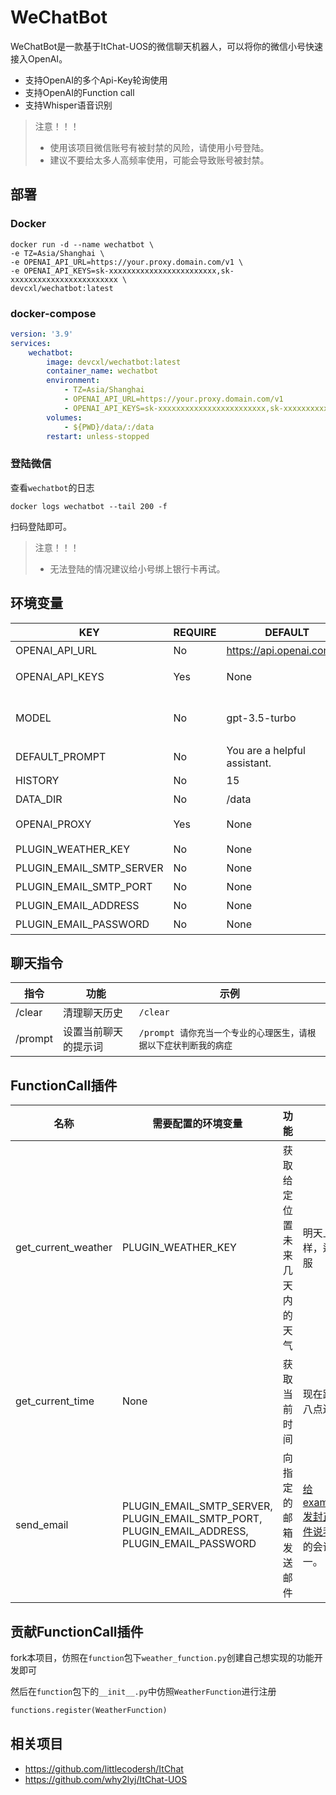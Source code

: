 # WeChatBot

WeChatBot是一款基于ItChat-UOS的微信聊天机器人，可以将你的微信小号快速接入OpenAI。

* 支持OpenAI的多个Api-Key轮询使用
* 支持OpenAI的Function call
* 支持Whisper语音识别

> 注意！！！
> - 使用该项目微信账号有被封禁的风险，请使用小号登陆。
> - 建议不要给太多人高频率使用，可能会导致账号被封禁。

## 部署

### Docker

```shell
docker run -d --name wechatbot \
-e TZ=Asia/Shanghai \
-e OPENAI_API_URL=https://your.proxy.domain.com/v1 \
-e OPENAI_API_KEYS=sk-xxxxxxxxxxxxxxxxxxxxxxxx,sk-xxxxxxxxxxxxxxxxxxxxxxxx \
devcxl/wechatbot:latest
```

### docker-compose

```yaml
version: '3.9'
services:
    wechatbot:
        image: devcxl/wechatbot:latest
        container_name: wechatbot
        environment:
            - TZ=Asia/Shanghai
            - OPENAI_API_URL=https://your.proxy.domain.com/v1
            - OPENAI_API_KEYS=sk-xxxxxxxxxxxxxxxxxxxxxxxx,sk-xxxxxxxxxxxxxxxxxxxxxxxx
        volumes:
            - ${PWD}/data/:/data
        restart: unless-stopped
```

### 登陆微信

查看`wechatbot`的日志

`docker logs wechatbot --tail 200 -f`

扫码登陆即可。

> 注意！！！
> - 无法登陆的情况建议给小号绑上银行卡再试。

## 环境变量

| KEY                      | REQUIRE | DEFAULT                      | DETAIL                                 |
|--------------------------|---------|------------------------------|----------------------------------------|
| OPENAI_API_URL           | No      | https://api.openai.com/v1    | OpenAI的接口                              |
| OPENAI_API_KEYS          | Yes     | None                         | OpenAI的APIKey,使用`,`分割                  |
| MODEL                    | No      | gpt-3.5-turbo                | 对话使用的模型(建议使用带Function Call功能的模型)       |
| DEFAULT_PROMPT           | No      | You are a helpful assistant. | 默认提示词                                  |
| HISTORY                  | No      | 15                           | 历史消息数                                  |
| DATA_DIR                 | No      | /data                        | 数据文件夹                                  |
| OPENAI_PROXY             | Yes     | None                         | 请求OpenAI的代理(eg: http://127.0.0.1:8889) |
| PLUGIN_WEATHER_KEY       | No      | None                         | 高德地图的APIKey                            |
| PLUGIN_EMAIL_SMTP_SERVER | No      | None                         | smtp服务器地址                              |
| PLUGIN_EMAIL_SMTP_PORT   | No      | None                         | smtp服务器端口                              |
| PLUGIN_EMAIL_ADDRESS     | No      | None                         | 邮箱发信地址                                 |
| PLUGIN_EMAIL_PASSWORD    | No      | None                         | 邮箱smtp密码                               |

## 聊天指令

| 指令      | 功能         | 示例                                    |
|---------|------------|---------------------------------------|
| /clear  | 清理聊天历史     | `/clear`                              |
| /prompt | 设置当前聊天的提示词 | `/prompt 请你充当一个专业的心理医生，请根据以下症状判断我的病症` |

## FunctionCall插件

| 名称                  | 需要配置的环境变量                                                                                                 | 功能             | 使用示例                                      |
|---------------------|-----------------------------------------------------------------------------------------------------------|----------------|-------------------------------------------|
| get_current_weather | PLUGIN_WEATHER_KEY                                                                                        | 获取给定位置未来几天内的天气 | 明天上海天气怎么样，适合穿什么衣服                         |
| get_current_time    | None                                                                                                      | 获取当前时间         | 现在距离明天晚上八点还有多长时间                          |
| send_email          | PLUGIN_EMAIL_SMTP_SERVER,<br/>PLUGIN_EMAIL_SMTP_PORT,<br/>PLUGIN_EMAIL_ADDRESS,<br/>PLUGIN_EMAIL_PASSWORD | 向指定的邮箱发送邮件         | 给example@qq.com发封正式的商务邮件说我病了，明天的会议安排到下周一。 |

## 贡献FunctionCall插件

fork本项目，仿照在`function`包下`weather_function.py`创建自己想实现的功能开发即可

然后在`function`包下的`__init__.py`中仿照`WeatherFunction`进行注册

```python
functions.register(WeatherFunction)
```

## 相关项目

- https://github.com/littlecodersh/ItChat
- https://github.com/why2lyj/ItChat-UOS